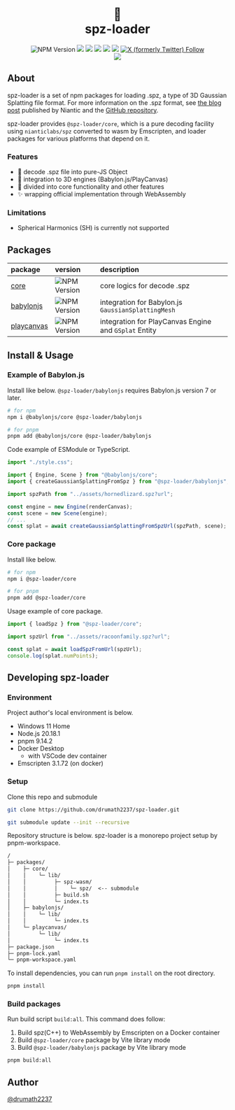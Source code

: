 <p align="center">
  <h1 align="center">
    🦎<br/>spz-loader
  </h1>
</p>

<p align="center">
  <img alt="NPM Version" src="https://img.shields.io/npm/v/%40spz-loader%2Fcore?logo=npm">
  <a href="https://github.com/drumath2237/spz-loader/actions/workflows/release.yaml"><img src="https://github.com/drumath2237/spz-loader/actions/workflows/release.yaml/badge.svg"/></a>
  <img src="https://img.shields.io/badge/Node.js-v20-%235FA04E?logo=nodedotjs&logoColor=%235FA04E"/>
  <img src="https://img.shields.io/badge/pnpm-v9-%23F69220?logo=pnpm&logoColor=%23F6922"/>
  <img src="https://img.shields.io/badge/WebAssembly-Emscripten-%23654FF0?logo=webassembly&logoColor=white"/>
  <img src="https://img.shields.io/github/license/drumath2237/spz-loader"/>
  <a href="https://x.com/ninisan_drumath"><img alt="X (formerly Twitter) Follow" src="https://img.shields.io/twitter/follow/ninisan_drumath"></a>
  
  <br/>
  <img align="center" src="./images/hornedlizard.gif"/>
</p>

## About

<!-- spz-loaderは、3D Gaussian Splatting のファイルフォーマットの一種である.spzをロードするためのnpmパッケージ群です。
.spzフォーマットの詳細はNianticが公開している[ブログ記事](https://scaniverse.com/news/spz-gaussian-splat-open-source-file-format)や[GitHubリポジトリ](https://github.com/nianticlabs/spz)をご参照ください。 -->

spz-loader is a set of npm packages for loading .spz, a type of 3D Gaussian Splatting file format. For more information on the .spz format, see [the blog post](https://scaniverse.com/news/spz-gaussian-splat-open-source-file-format) published by Niantic and the [GitHub repository](https://github.com/nianticlabs/spz).

<!-- spz-loaderは`nianticlabs/spz`をEmscriptenによってwasm化し、それを用いた純粋なデコード機能を有する`@spz-loader/core`と
それに依存する各種プラットフォーム向けのローダパッケージを提供します。 -->

spz-loader provides `@spz-loader/core`, which is a pure decoding facility using `nianticlabs/spz` converted to wasm by Emscripten, and loader packages for various platforms that depend on it.

### Features

- 🍱 decode .spz file into pure-JS Object
- 🧩 integration to 3D engines (Babylon.js/PlayCanvas)
- 🥪 divided into core functionality and other features
- ✨ wrapping official implementation through WebAssembly

### Limitations

- Spherical Harmonics (SH) is currently not supported

## Packages

| package                                       | version                                                                                        | description                                           |
| :-------------------------------------------- | :--------------------------------------------------------------------------------------------- | :---------------------------------------------------- |
| [core](./packages/core/README.md)             | <img alt="NPM Version" src="https://img.shields.io/npm/v/%40spz-loader%2Fcore?logo=npm">       | core logics for decode .spz                           |
| [babylonjs](./packages/babylonjs/README.md)   | <img alt="NPM Version" src="https://img.shields.io/npm/v/%40spz-loader%2Fbabylonjs?logo=npm">  | integration for Babylon.js `GaussianSplattingMesh`    |
| [playcanvas](./packages/playcanvas/README.md) | <img alt="NPM Version" src="https://img.shields.io/npm/v/%40spz-loader%2Fplaycanvas?logo=npm"> | integration for PlayCanvas Engine and `GSplat` Entity |


## Install & Usage

### Example of Babylon.js

Install like below. `@spz-loader/babylonjs` requires Babylon.js version 7 or later.

```sh
# for npm
npm i @babylonjs/core @spz-loader/babylonjs

# for pnpm
pnpm add @babylonjs/core @spz-loader/babylonjs
```

Code example of ESModule or TypeScript.

```ts
import "./style.css";

import { Engine, Scene } from "@babylonjs/core";
import { createGaussianSplattingFromSpz } from "@spz-loader/babylonjs";

import spzPath from "../assets/hornedlizard.spz?url";

const engine = new Engine(renderCanvas);
const scene = new Scene(engine);
// ...
const splat = await createGaussianSplattingFromSpzUrl(spzPath, scene);
```

### Core package

Install like below.

```sh
# for npm
npm i @spz-loader/core

# for pnpm
pnpm add @spz-loader/core
```

Usage example of core package.

```ts
import { loadSpz } from "@spz-loader/core";

import spzUrl from "../assets/racoonfamily.spz?url";

const splat = await loadSpzFromUrl(spzUrl);
console.log(splat.numPoints);
```

## Developing spz-loader

### Environment

Project author's local environment is below.

- Windows 11 Home
- Node.js 20.18.1
- pnpm 9.14.2
- Docker Desktop
  - with VSCode dev container
- Emscripten 3.1.72 (on docker)

### Setup

Clone this repo and submodule

```sh
git clone https://github.com/drumath2237/spz-loader.git

git submodule update --init --recursive
```

Repository structure is below.
spz-loader is a monorepo project setup by pnpm-workspace.

```txt
/
├─ packages/
│    ├─ core/
│    │    └─ lib/
│    │         ├─ spz-wasm/
│    │         │    └─ spz/  <-- submodule
│    │         ├─ build.sh
│    │         └─ index.ts
│    ├─ babylonjs/
│    │    └─ lib/
│    │         └─ index.ts
│    └─ playcanvas/
│         └─ lib/
│              └─ index.ts
├─ package.json
├─ pnpm-lock.yaml
└─ pnpm-workspace.yaml
```

To install dependencies, you can run `pnpm install` on the root directory.

```sh
pnpm install
```

### Build packages

Run build script `build:all`.
This command does follow:

1. Build spz(C++) to WebAssembly by Emscripten on a Docker container
2. Build `@spz-loader/core` package by Vite library mode
3. Build `@spz-loader/babylonjs` package by Vite library mode

```sh
pnpm build:all
```

## Author

[@drumath2237](https://x.com/ninisan_drumath)